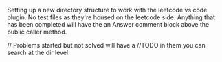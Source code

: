 Setting up a new directory structure to work with the leetcode vs code plugin. 
No test files as they're housed on the leetcode side. Anything that has been completed will have the an Answer comment block above the public caller method. 

// Problems started but not solved will have a //TODO in them you can search at the dir level. 

